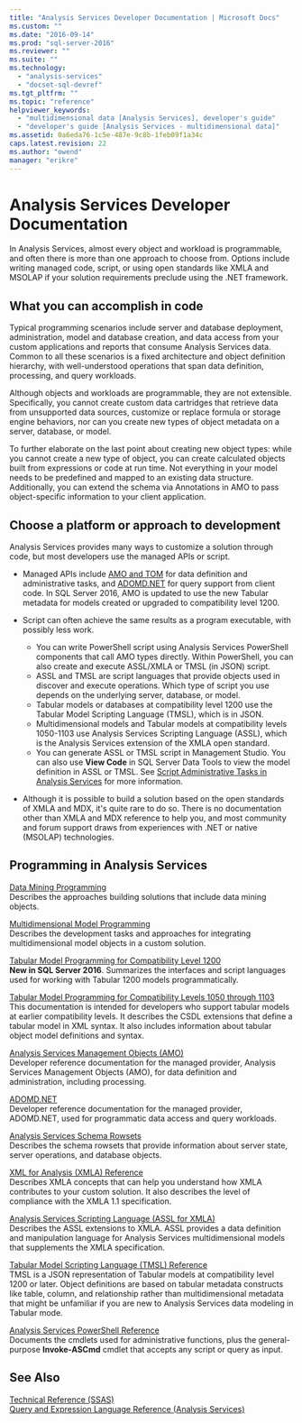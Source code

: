 ```yaml
---
title: "Analysis Services Developer Documentation | Microsoft Docs"
ms.custom: ""
ms.date: "2016-09-14"
ms.prod: "sql-server-2016"
ms.reviewer: ""
ms.suite: ""
ms.technology: 
  - "analysis-services"
  - "docset-sql-devref"
ms.tgt_pltfrm: ""
ms.topic: "reference"
helpviewer_keywords: 
  - "multidimensional data [Analysis Services], developer's guide"
  - "developer's guide [Analysis Services - multidimensional data]"
ms.assetid: 0a6eda76-1c5e-487e-9c8b-1feb09f1a34c
caps.latest.revision: 22
ms.author: "owend"
manager: "erikre"
---
```

# Analysis Services Developer Documentation
  In Analysis Services, almost every object and workload is programmable, and often there is more than one approach to choose from.  Options include writing managed code, script, or using open standards like XMLA and MSOLAP if your solution requirements preclude using the .NET framework.  
  
## What you can accomplish in code  
 Typical programming scenarios include server and database deployment, administration, model and database creation, and data access from your custom applications and reports that consume Analysis Services data. Common to all these scenarios is a fixed architecture and object definition hierarchy, with well-understood operations that span data definition, processing, and query workloads.  
  
 Although objects and workloads are programmable, they are not extensible. Specifically, you cannot create custom data cartridges that retrieve data from unsupported data sources, customize or replace formula or storage engine behaviors, nor can you create new types of object metadata on a server, database, or model.  
  
 To further elaborate on the last point about creating new object types: while you cannot create a new type of object, you can create calculated objects built from expressions or code at run time. Not everything in your model needs to be predefined and mapped to an existing data structure. Additionally, you can extend the schema via Annotations in AMO to pass object-specific information to your client application.  
  
## Choose a platform or approach to development  
Analysis Services provides many ways to customize a solution through code, but most developers use the managed APIs or script.  
 
 + Managed APIs include [AMO and TOM](../Topic/Analysis%20Services%20Management%20Objects%20\(AMO\).md) for data definition and administrative tasks, and [ADOMD.NET](../Topic/ADOMD.NET%20Reference%20for%20Analysis%20Services.md) for query support from client code. In SQL Server 2016, AMO is updated to use the new Tabular metadata for models created or upgraded to compatibility level 1200.  
  
 + Script can often achieve the same results as a program executable, with possibly less work.  
   + You can write PowerShell script using Analysis Services PowerShell components that call AMO types directly. Within PowerShell, you can also create and execute ASSL/XMLA or TMSL (in JSON) script.  
   + ASSL and TMSL are script languages that provide  objects used in discover and execute operations. Which type of script you use depends on the underlying server, database, or model. 
   + Tabular models or databases at compatibility level 1200 use the Tabular Model Scripting Language (TMSL), which is in JSON. 
   + Multidimensional models and Tabular models at compatibility levels 1050-1103 use Analysis Services Scripting Language (ASSL), which is the Analysis Services extension of the XMLA open standard.
   + You can generate ASSL or TMSL script in Management Studio. You can also use **View Code** in SQL Server Data Tools to view the model definition in ASSL or TMSL. See [Script Administrative Tasks in Analysis Services](../analysis-services/instances/script-administrative-tasks-in-analysis-services.md) for more information.  
  
+ Although it is possible to build a solution based on the open standards of XMLA and MDX, it's quite rare to do so. There is no documentation other than XMLA and MDX reference to help you, and most community and forum support draws from experiences with .NET or native (MSOLAP) technologies.  
  
## Programming in Analysis Services  
 [Data Mining Programming](../analysis-services/data-mining-programming.md)  
 Describes the approaches building solutions that include data mining objects.  
  
 [Multidimensional Model Programming](http://msdn.microsoft.com/library/871a6d98-85bf-4200-8343-137543029512)  
 Describes the development tasks and approaches for integrating multidimensional model objects in a custom solution.  
  
 [Tabular Model Programming for Compatibility Level 1200](../analysis-services/tabular-model-programming-compatibility-level-1200/tabular-model-programming-for-compatibility-level-1200.md)  
 **New in SQL Server 2016**.  Summarizes the interfaces and script languages used for working with Tabular 1200 models programmatically.  
  
 [Tabular Model Programming for Compatibility Levels 1050 through 1103](../analysis-services/tabular-model-programming-compatibility-levels-1050-1103/tabular-model-programming-for-compatibility-levels-1050-through-1103.md)  
 This documentation is intended for developers who support tabular models at earlier compatibility levels. It describes the CSDL extensions that define a tabular model in XML syntax. It also includes information about  tabular object model definitions and syntax.  
  
 [Analysis Services Management Objects (AMO)](../Topic/Analysis%20Services%20Management%20Objects%20\(AMO\).md)  
 Developer reference documentation for the managed provider, Analysis Services Management Objects (AMO), for data definition and administration, including processing.  
  
 [ADOMD.NET](../Topic/ADOMD.NET%20Reference%20for%20Analysis%20Services.md)  
 Developer reference documentation for the managed provider, ADOMD.NET, used for programmatic data access and query workloads.  
  
 [Analysis Services Schema Rowsets](../analysis-services/schema-rowsets/analysis-services-schema-rowsets.md)  
 Describes the schema rowsets that provide information about server state, server operations, and database objects.  
  
 [XML for Analysis  &#40;XMLA&#41; Reference](../analysis-services/xmla/xml-for-analysis-xmla-reference.md)  
 Describes XMLA concepts that can help you understand how XMLA contributes to your custom solution. It also describes the level of compliance with the XMLA 1.1 specification.  
  
 [Analysis Services Scripting Language &#40;ASSL for XMLA&#41;](../analysis-services/scripting/analysis-services-scripting-language-assl-for-xmla.md)  
 Describes the ASSL extensions to XMLA. ASSL provides a data definition and manipulation language for Analysis Services multidimensional models that supplements the XMLA specification.  
  
 [Tabular Model Scripting Language &#40;TMSL&#41; Reference](../analysis-services/tabular-model-scripting-language-tmsl-reference.md)  
 TMSL is a JSON representation of Tabular models at compatibility level 1200 or later. Object definitions are based on tabular metadata constructs like table, column, and relationship rather than multidimensional metadata that might be unfamiliar if you are new to Analysis Services data modeling in Tabular mode.  
  
 [Analysis Services PowerShell Reference](../analysis-services/powershell/analysis-services-powershell-reference.md)  
 Documents the cmdlets used for administrative functions, plus the general-purpose **Invoke-ASCmd** cmdlet that accepts any script or query as input.  
  
## See Also  
 [Technical Reference &#40;SSAS&#41;](../analysis-services/powershell/technical-reference-ssas.md)   
 [Query and Expression Language Reference &#40;Analysis Services&#41;](http://msdn.microsoft.com/library/9597533d-35f4-4742-9d8c-7af392163527)  
  
  
